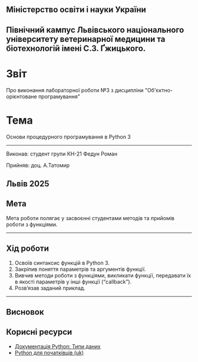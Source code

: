 ## Міністерство освіти і науки України

## Північний кампус Львівського національного університету ветеринарної медицини та біотехнологій імені С.З. Ґжицького.

# Звіт
Про виконання лабораторної роботи №3 з дисципліни "Об'єктно-орієнтоване програмування"

# Тема
Основи процедурного програмування в Python 3

---

Виконав: студент групи КН-21 Федун Роман

Прийняв: доц. А.Татомир

## Львів 2025

## Мета
Мета роботи полягає у засвоєнні студентами методів та прийомів роботи з функціями.

---

## Хід роботи

1. Освоїв синтаксис функцій в Python 3.
2. Закріпив поняття параметрів та аргументів функції.
3. Вивчив методи роботи з функціями, викликати функції, передавати їх в якості параметрів у інші функції (“callback”).
4. Розв’язав заданий приклад.

---

## Висновок



## Корисні ресурси

- [Документація Python: Типи даних](https://www.learnpython.org/en/Variables_and_Types)
- [Python для початківців (uk)](https://uk.wikipedia.org/wiki/Python)
